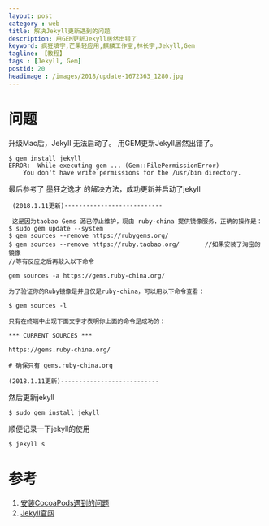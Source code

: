```yaml
---
layout: post
category : web
title: 解决Jekyll更新遇到的问题
description: 用GEM更新Jekyll居然出错了
keyword: 疯狂填字,芒果轻应用,麒麟工作室,林长宇,Jekyll,Gem
tagline: 【教程】
tags : [Jekyll, Gem]
postid: 20
headimage : /images/2018/update-1672363_1280.jpg
---
```


# 问题

升级Mac后，Jekyll 无法启动了。
用GEM更新Jekyll居然出错了。

```
$ gem install jekyll
ERROR:  While executing gem ... (Gem::FilePermissionError)
    You don't have write permissions for the /usr/bin directory.
```

最后参考了 墨狂之逸才 的解决方法，成功更新并启动了jekyll

```
 (2018.1.11更新)---------------------------

 这是因为taobao Gems 源已停止维护，现由 ruby-china 提供镜像服务，正确的操作是：
$ sudo gem update --system
$ gem sources --remove https://rubygems.org/
$ gem sources --remove https://ruby.taobao.org/       //如果安装了淘宝的镜像
//等有反应之后再敲入以下命令

gem sources -a https://gems.ruby-china.org/

为了验证你的Ruby镜像是并且仅是ruby-china，可以用以下命令查看：

$ gem sources -l

只有在终端中出现下面文字才表明你上面的命令是成功的：

*** CURRENT SOURCES ***

https://gems.ruby-china.org/

# 确保只有 gems.ruby-china.org

(2018.1.11更新)---------------------------
```

然后更新jekyll

```
$ sudo gem install jekyll
```

顺便记录一下jekyll的使用

```
$ jekyll s
```



# 参考

 1. [安装CocoaPods遇到的问题](https://www.jianshu.com/p/f5ebfadb0a20)
 2. [Jekyll官网](https://jekyllrb.com/)
